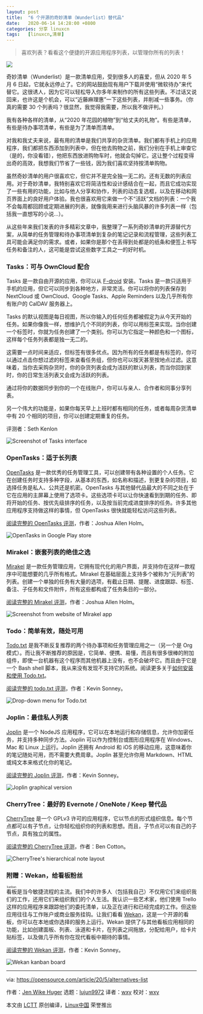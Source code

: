 ```yaml
---
layout: post
title:	"6 个开源的奇妙清单（Wunderlist）替代品"
date:	2020-06-14 14:28:00 +0800 
categories:	分享 linuxcn 
tags:	[linuxcn,清单]
---
```




> 
> 喜欢列表？看看这个便捷的开源应用程序列表，以管理你所有的列表！
> 
> 
> 


![](/Asserts/Images//attachment/album/202006/14/142722a639gqqrgg7x6hb5.jpg)


奇妙清单（Wunderlist）是一款清单应用，受到很多人的喜爱，但从 2020 年 5 月 6 日起，它就永远停止了。它的网站鼓励现有用户下载并使用“微软待办”来代替它。这很诱人，因为它可以轻松导入你多年来制作的所有这些列表。不过话又说回来，也许这是个机会，可以“近藤麻理惠”一下这些列表，并削减一些事务。（你真的需要 30 个列表吗？很显然，我觉得我需要，所以我不做评判。）


我有各种各样的清单，从“2020 年花园的植物”到“给丈夫的礼物”。有些是清单，有些是待办事项清单，有些是为了清单而清单。


对我和我丈夫来说，最有用的清单是我们共享的杂货清单。我们都有手机上的应用程序，我们都把东西添加到列表中，但在他去购物之前，我们分别在手机上审查它（是的，你没看错），他把东西放进购物车时，他就会勾掉它。这让整个过程变得出奇的高效，我想我们节省了一些钱，因为我们喜欢坚持按清单购物。


虽然奇妙清单的用户很喜欢它，但它并不是完全独一无二的。还有无数的列表应用。对于奇妙清单，我特别喜欢它将简洁性和设计感结合在一起，而且它成功实现了一些有用的功能，比如与他人分享和协作，列表的动态复选框，以及在移动和网页界面上的良好用户体验。我也很喜欢用它来做一个不“活跃”文档的列表：一个我不会每周都回顾或定期进展的列表，就像我用来进行头脑风暴的许多列表一样（包括我一直想写的小说...）。


从这些年来我们发表的许多精彩文章中，我整理了一系列奇妙清单的开源替代方案，从简单的任务管理和待办事项清单到复杂的笔记记录和流程管理，这些列表工具可能会满足你的需求。或者，如果你是那个在丢得到处都是的纸条和便签上书写任务和备注的人，这可能是尝试这些数字工具之一的好时机。


### Tasks：可与 OwnCloud 配合


Tasks 是一款自由开源的应用，你可以从 [F-droid](https://f-droid.org/en/packages/org.tasks/) 安装。Tasks 是一款只适用于手机的应用，但它可以同步到各种地方，非常灵活。你可以将你的列表保存到 NextCloud 或 OwnCloud、Google Tasks、Apple Reminders 以及几乎所有你有账户的 CalDAV 服务器上。


Tasks 的默认视图是每日视图，所以你输入的任何任务都被假定为从今天开始的任务。如果你像我一样，想维护几个不同的列表，你可以用标签来实现。当你创建一个标签时，你就为任务创建了一个类别。你可以为它指定一种颜色和一个图标，这样每个任务列表都是独一无二的。


这需要一点时间来适应，但标签有很多优点。因为所有的任务都是有标签的，你可以通过点击你想过滤的标签来查看任务组，但你也可以按天甚至按地点过滤。这意味着，当你去采购杂货时，你的杂货列表会成为活跃的默认列表，而当你回到家时，你的日常生活列表又会成为活跃的列表。


通过将你的数据同步到你的一个在线账户，你可以与亲人、合作者和同事分享列表。


另一个伟大的功能是，如果你每天早上上班时都有相同的任务，或者每周杂货清单中有 20 个相同的项目，你可以创建定期重复的任务。


评测者：Seth Kenlon


![Screenshot of Tasks interface](/Asserts/Images//attachment/album/202006/14/142806exkd3s37dns3rron.jpg "Screenshot of Tasks interface")


### OpenTasks：适于长列表


[OpenTasks](https://play.google.com/store/apps/details?id=org.dmfs.tasks) 是一款优秀的任务管理工具，可以创建带有各种设置的个人任务。它在创建任务时支持多种字段，从基本的东西，如名称和描述，到更复杂的项目，如选择任务是私人、公共还是机密。OpenTasks 与其他替代品最大的不同之处在于它在应用的主屏幕上使用了选项卡。这些选项卡可以让你快速看到到期的任务、即将开始的任务、按优先级排序的任务，以及按当前完成进度排序的任务。许多其他应用程序支持做这样的事情，但 OpenTasks 很快就能轻松访问这些列表。


[阅读完整的 OpenTasks 评测](https://opensource.com/article/17/1/task-management-time-tracking-android)，作者：Joshua Allen Holm。


![OpenTasks in Google Play store](/Asserts/Images//attachment/album/202006/14/142807ifdvsmsjzj6dmz5j.jpg "OpenTasks in Google Play store")


### Mirakel：嵌套列表的绝佳之选


[Mirakel](https://mirakel.azapps.de/) 是一款任务管理应用，它拥有现代化的用户界面，并支持你在这样一款程序中可能想要的几乎所有格式。Mirakel 在基础层面上支持多个被称为“元列表”的列表。创建一个单独的任务有大量的选项，有截止日期、提醒、进度跟踪、标签、备注、子任务和文件附件，所有这些都构成了任务条目的一部分。


[阅读完整的 Mirakel 评测](https://opensource.com/article/17/1/task-management-time-tracking-android)，作者：Joshua Allen Holm。


![Screenshot from website of Mirakel app](/Asserts/Images//attachment/album/202006/14/142810g7nd4dbt54l6d79h.jpg "Screenshot from website of Mirakel app")


### Todo：简单有效，随处可用


[Todo.txt](http://todotxt.org/) 是我不断反复推荐的两个待办事项和任务管理应用之一（另一个是 Org 模式）。而让我不断推荐的原因是，它简单、便携、易懂，而且有很多很棒的附加组件，即使一台机器有这个程序而其他机器上没有，也不会破坏它。而且由于它是一个 Bash shell 脚本，我从来没有发现不支持它的系统。阅读更多关于[如何安装和使用 Todo.txt](/article-11835-1.html)。


[阅读完整的 todo.txt 评测](/article-11835-1.html)，作者：Kevin Sonney。


![Drop-down menu for Todo.txt](/Asserts/Images//attachment/album/202006/14/142814ow4www9tiiwc09ez.png "Drop-down menu for Todo.txt")


### Joplin：最佳私人列表


[Joplin](https://joplin.cozic.net/) 是一个 NodeJS 应用程序，它可以在本地运行和存储信息，允许你加密任务，并支持多种同步方法。Joplin 可以作为控制台或图形应用程序在 Windows、Mac 和 Linux 上运行。Joplin 还拥有 Android 和 iOS 的移动应用，这意味着你的笔记随处可用，而不需要大费周章。Joplin 甚至允许你用 Markdown、HTML 或纯文本来格式化你的笔记。


[阅读完整的 Joplin 评测](/article-10476-1.html)，作者：Kevin Sonney。


![Joplin graphical version ](/Asserts/Images//attachment/album/202006/14/142827uzzb2tlq32f4m2rh.png "Joplin graphical version ")


### CherryTree：最好的 Evernote / OneNote / Keep 替代品


[CherryTree](https://www.giuspen.com/cherrytree/) 是一个 GPLv3 许可的应用程序，它以节点的形式组织信息。每个节点都可以有子节点，让你轻松组织你的列表和思想。而且，子节点可以有自己的子节点，具有独立的属性。


[阅读完整的 CherryTree 评测](https://opensource.com/article/19/5/cherrytree-notetaking)，作者：Ben Cotton。


![CherryTree's hierarchical note layout](/Asserts/Images//attachment/album/202006/14/142838mb1158cmesiwimcp.png "CherryTree's hierarchical note layout")


### 附赠：Wekan，给看板粉丝


<ruby> 看板 <rt>  kanban </rt></ruby>是当今敏捷流程的主流。我们中的许多人（包括我自己）不仅用它们来组织我们的工作，还用它们来组织我们的个人生活。我认识一些艺术家，他们使用 Trello 这样的应用程序来跟踪他们的委托清单，以及正在进行和已经完成的工作。但这些应用往往与工作账户或商业服务挂钩。让我们看看 [Wekan](https://wekan.github.io/)，这是一个开源的看板，你可以在本地或你选择的服务上运行。Wekan 提供了与其他看板应用相同的功能，比如创建面板、列表、泳道和卡片，在列表之间拖放，分配给用户，给卡片贴标签，以及做几乎所有你在现代看板中期待的事情。


[阅读完整的 Wekan 评测](/article-10454-1.html)，作者：Kevin Sonney。


![Wekan kanban board](/Asserts/Images//attachment/album/202006/14/142848hm42frnpb3qp4bg7.png "Wekan kanban board")




---


via: <https://opensource.com/article/20/5/alternatives-list>


作者：[Jen Wike Huger](https://opensource.com/users/jen-wike) 选题：[lujun9972](https://github.com/lujun9972) 译者：[wxy](https://github.com/wxy) 校对：[wxy](https://github.com/wxy)


本文由 [LCTT](https://github.com/LCTT/TranslateProject) 原创编译，[Linux中国](https://linux.cn/) 荣誉推出
